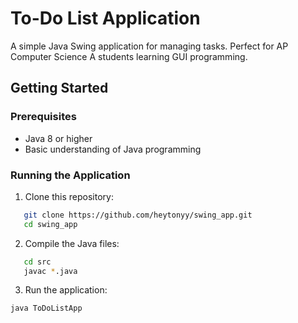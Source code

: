 # To-Do List Application

A simple Java Swing application for managing tasks. Perfect for AP Computer Science A students learning GUI programming.

## Getting Started

### Prerequisites
- Java 8 or higher
- Basic understanding of Java programming

### Running the Application

1. Clone this repository:
```bash
   git clone https://github.com/heytonyy/swing_app.git
   cd swing_app
```

2. Compile the Java files:

```bash
   cd src
   javac *.java
```

3. Run the application:

```bash
java ToDoListApp
```